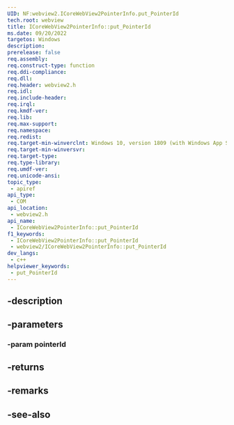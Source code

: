 ```yaml
---
UID: NF:webview2.ICoreWebView2PointerInfo.put_PointerId
tech.root: webview
title: ICoreWebView2PointerInfo::put_PointerId
ms.date: 09/20/2022
targetos: Windows
description: 
prerelease: false
req.assembly: 
req.construct-type: function
req.ddi-compliance: 
req.dll: 
req.header: webview2.h
req.idl: 
req.include-header: 
req.irql: 
req.kmdf-ver: 
req.lib: 
req.max-support: 
req.namespace: 
req.redist: 
req.target-min-winverclnt: Windows 10, version 1809 (with Windows App SDK 1.1 or later)
req.target-min-winversvr: 
req.target-type: 
req.type-library: 
req.umdf-ver: 
req.unicode-ansi: 
topic_type:
 - apiref
api_type:
 - COM
api_location:
 - webview2.h
api_name:
 - ICoreWebView2PointerInfo::put_PointerId
f1_keywords:
 - ICoreWebView2PointerInfo::put_PointerId
 - webview2/ICoreWebView2PointerInfo::put_PointerId
dev_langs:
 - c++
helpviewer_keywords:
 - put_PointerId
---
```


## -description

## -parameters

### -param pointerId

## -returns

## -remarks

## -see-also

